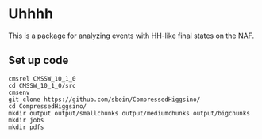 # Uhhhh
This is a package for analyzing events with HH-like final states on the NAF.
## Set up code

```
cmsrel CMSSW_10_1_0
cd CMSSW_10_1_0/src
cmsenv
git clone https://github.com/sbein/CompressedHiggsino/
cd CompressedHiggsino/
mkdir output output/smallchunks output/mediumchunks output/bigchunks
mkdir jobs
mkdir pdfs
```
